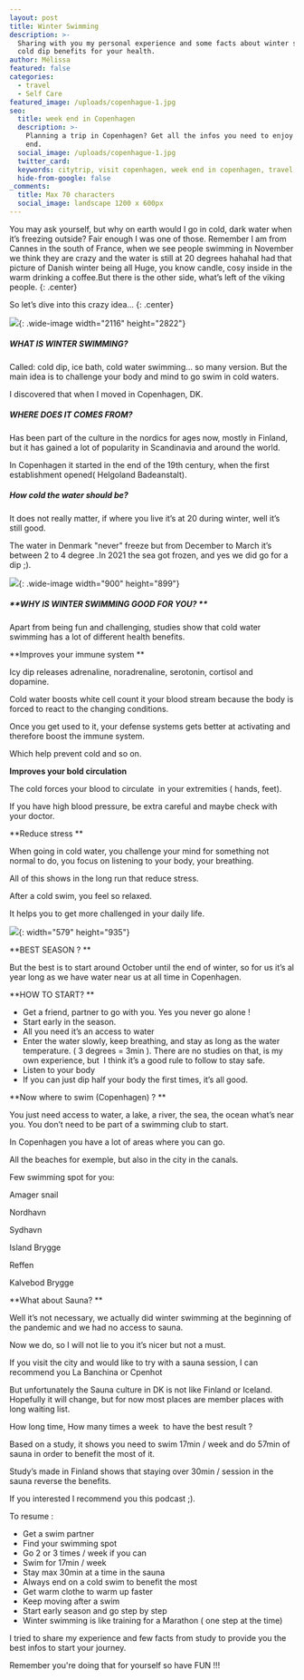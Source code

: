 ```yaml
---
layout: post
title: Winter Swimming
description: >-
  Sharing with you my personal experience and some facts about winter swimming /
  cold dip benefits for your health. 
author: Mélissa
featured: false
categories:
  - travel
  - Self Care
featured_image: /uploads/copenhague-1.jpg
seo:
  title: week end in Copenhagen
  description: >-
    Planning a trip in Copenhagen? Get all the infos you need to enjoy your week
    end.
  social_image: /uploads/copenhague-1.jpg
  twitter_card:
  keywords: citytrip, visit copenhagen, week end in copenhagen, travel blog
  hide-from-google: false
_comments:
  title: Max 70 characters
  social_image: landscape 1200 x 600px
---
```

You may ask yourself, but why on earth would I go in cold, dark water when it’s freezing outside? Fair enough I was one of those. Remember I am from Cannes in the south of France, when we see people swimming in November we think they are crazy and the water is still at 20 degrees hahahaI had that picture of Danish winter being all Huge, you know candle, cosy inside in the warm drinking a coffee.But there is the other side, what’s left of the viking people.
{: .center}

So let’s dive into this crazy idea…
{: .center}

![](/winter-swimming/IMG_8531.webp){: .wide-image width="2116" height="2822"}

##### WHAT IS WINTER SWIMMING?

Called: cold dip, ice bath, cold water swimming… so many version. But the main idea is to challenge your body and mind to go swim in cold waters.

I discovered that when I moved in Copenhagen, DK.

##### **WHERE DOES IT COMES FROM?**

Has been part of the culture in the nordics for ages now, mostly in Finland, but it has gained a lot of popularity in Scandinavia and around the world.

In Copenhagen it started in the end of the 19th century, when the first establishment opened( Helgoland Badeanstalt).

##### How cold the water should be?

It does not really matter, if where you live it’s at 20 during winter, well it’s still good.

The water in Denmark "never" freeze but from December to March it’s between 2 to 4 degree .In 2021 the sea got frozen, and yes we did go for a dip ;).&nbsp;

![](/winter-swimming/5B21914E-C24C-42C5-9AF4-D218A20E.webp){: .wide-image width="900" height="899"}

##### **WHY IS WINTER SWIMMING GOOD FOR YOU? **

Apart from being fun and challenging, studies show that cold water swimming has a lot of different health benefits.

**Improves your immune system **

Icy dip releases adrenaline, noradrenaline, serotonin, cortisol and dopamine.

Cold water boosts white cell count it your blood stream because the body is forced to react to the changing conditions.

Once you get used to it, your defense systems gets better at activating and therefore boost the immune system.

Which help prevent cold and so on.

**Improves your bold circulation**

The cold forces your blood to circulate&nbsp; in your extremities ( hands, feet).

If you have high blood pressure, be extra careful and maybe check with your doctor.

**Reduce stress **

When going in cold water, you challenge your mind for something not normal to do, you focus on listening to your body, your breathing.

All of this shows in the long run that reduce stress.

After a cold swim, you feel so relaxed.

It helps you to get more challenged in your daily life.

![](/winter-swimming/IMG_E6355.webp){: width="579" height="935"}

**BEST SEASON ? **

But the best is to start around October until the end of winter, so for us it’s al year long as we have water near us at all time in Copenhagen.

**HOW TO START? **

* Get a friend, partner to go with you. Yes you never go alone !
* Start early in the season.
* All you need it’s an access to water
* Enter the water slowly, keep breathing, and stay as long as the water temperature. ( 3 degrees = 3min ). There are no studies on that, is my own experience, but&nbsp; I think it’s a good rule to follow to stay safe.
* Listen to your body
* If you can just dip half your body the first times, it’s all good.

**Now where to swim (Copenhagen) ? **

You just need access to water, a lake, a river, the sea, the ocean what’s near you. You don’t need to be part of a swimming club to start.

In Copenhagen you have a lot of areas where you can go.

All the beaches for exemple, but also in the city in the canals.

Few swimming spot for you:

Amager snail

Nordhavn

Sydhavn

Island Brygge

Reffen

Kalvebod Brygge

**What about Sauna? **

Well it’s not necessary, we actually did winter swimming at the beginning of the pandemic and we had no access to sauna.

Now we do, so I will not lie to you it’s nicer but not a must.

If you visit the city and would like to try with a sauna session, I can recommend you La Banchina or Cpenhot

But unfortunately the Sauna culture in DK is not like Finland or Iceland. Hopefully it will change, but for now most places are member places with long waiting list.

How long time, How many times a week&nbsp; to have the best result ?

Based on a study, it shows you need to swim 17min / week and do 57min of sauna in order to benefit the most of it.

Study’s made in Finland shows that staying over 30min / session in the sauna reverse the benefits.

If you interested I recommend you this podcast ;).

To resume :

* Get a swim partner
* Find your swimming spot
* Go 2 or 3 times / week if you can
* Swim for 17min / week
* Stay max 30min at a time in the sauna
* Always end on a cold swim to benefit the most
* Get warm clothe to warm up faster
* Keep moving after a swim
* Start early season and go step by step
* Winter swimming is like training for a Marathon ( one step at the time)

I tried to share my experience and few facts from study to provide you the best infos to start your journey.

Remember you're doing that for yourself so have FUN !!!
